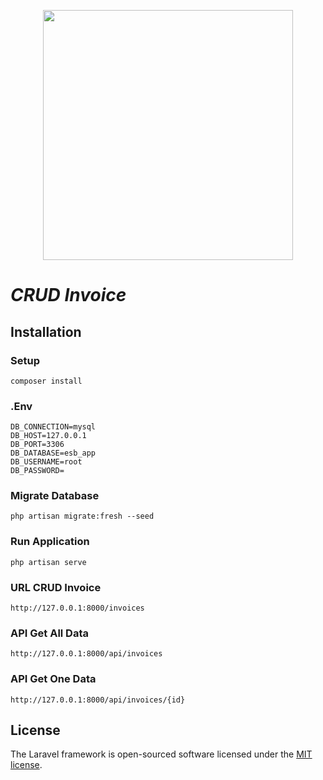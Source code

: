 <p align="center"><a href="https://laravel.com" target="_blank"><img src="https://raw.githubusercontent.com/laravel/art/master/logo-lockup/5%20SVG/2%20CMYK/1%20Full%20Color/laravel-logolockup-cmyk-red.svg" width="400"></a></p>

# _CRUD Invoice_

## Installation

### Setup
```
composer install
```

### .Env
```
DB_CONNECTION=mysql
DB_HOST=127.0.0.1
DB_PORT=3306
DB_DATABASE=esb_app
DB_USERNAME=root
DB_PASSWORD=
```
### Migrate Database
```
php artisan migrate:fresh --seed
```

### Run Application
```
php artisan serve
```

### URL CRUD Invoice
```
http://127.0.0.1:8000/invoices
```

### API Get All Data
```
http://127.0.0.1:8000/api/invoices
```

### API Get One Data
```
http://127.0.0.1:8000/api/invoices/{id}
```
## License

The Laravel framework is open-sourced software licensed under the [MIT license](https://opensource.org/licenses/MIT).
